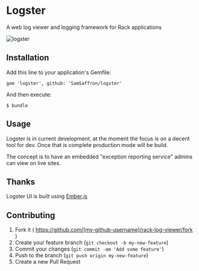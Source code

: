 # Logster

A web log viewer and logging framework for Rack applications

![logster](http://i.imgur.com/cvfcQpv.png)

## Installation

Add this line to your application's Gemfile:

    gem 'logster', github: 'SamSaffron/logster'

And then execute:

    $ bundle

## Usage

Logster is in current development, at the moment the focus is on a decent tool for dev. Once that is complete production mode will be build.

The concept is to have an embedded "exception reporting service" admins can view on live sites.

## Thanks

Logster UI is built using [Ember.js](http://emberjs.com/)

## Contributing

1. Fork it ( https://github.com/[my-github-username]/rack-log-viewer/fork )
2. Create your feature branch (`git checkout -b my-new-feature`)
3. Commit your changes (`git commit -am 'Add some feature'`)
4. Push to the branch (`git push origin my-new-feature`)
5. Create a new Pull Request
